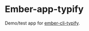 # Ember-app-typify

Demo/test app for [ember-cli-typify](https://github.com/winding-lines/ember-cli-typify).


